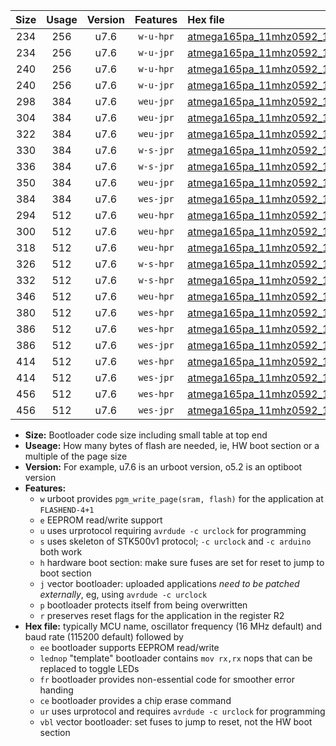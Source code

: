 |Size|Usage|Version|Features|Hex file|
|:-:|:-:|:-:|:-:|:--|
|234|256|u7.6|`w-u-hpr`|[atmega165pa_11mhz0592_115200bps_ur.hex](https://raw.githubusercontent.com/stefanrueger/urboot/main//atmega165pa_11mhz0592_115200bps_ur.hex)|
|234|256|u7.6|`w-u-jpr`|[atmega165pa_11mhz0592_115200bps_ur_vbl.hex](https://raw.githubusercontent.com/stefanrueger/urboot/main//atmega165pa_11mhz0592_115200bps_ur_vbl.hex)|
|240|256|u7.6|`w-u-hpr`|[atmega165pa_11mhz0592_115200bps_lednop_ur.hex](https://raw.githubusercontent.com/stefanrueger/urboot/main//atmega165pa_11mhz0592_115200bps_lednop_ur.hex)|
|240|256|u7.6|`w-u-jpr`|[atmega165pa_11mhz0592_115200bps_lednop_ur_vbl.hex](https://raw.githubusercontent.com/stefanrueger/urboot/main//atmega165pa_11mhz0592_115200bps_lednop_ur_vbl.hex)|
|298|384|u7.6|`weu-jpr`|[atmega165pa_11mhz0592_115200bps_ee_ur_vbl.hex](https://raw.githubusercontent.com/stefanrueger/urboot/main//atmega165pa_11mhz0592_115200bps_ee_ur_vbl.hex)|
|304|384|u7.6|`weu-jpr`|[atmega165pa_11mhz0592_115200bps_ee_lednop_ur_vbl.hex](https://raw.githubusercontent.com/stefanrueger/urboot/main//atmega165pa_11mhz0592_115200bps_ee_lednop_ur_vbl.hex)|
|322|384|u7.6|`weu-jpr`|[atmega165pa_11mhz0592_115200bps_ee_lednop_fr_ur_vbl.hex](https://raw.githubusercontent.com/stefanrueger/urboot/main//atmega165pa_11mhz0592_115200bps_ee_lednop_fr_ur_vbl.hex)|
|330|384|u7.6|`w-s-jpr`|[atmega165pa_11mhz0592_115200bps_vbl.hex](https://raw.githubusercontent.com/stefanrueger/urboot/main//atmega165pa_11mhz0592_115200bps_vbl.hex)|
|336|384|u7.6|`w-s-jpr`|[atmega165pa_11mhz0592_115200bps_lednop_vbl.hex](https://raw.githubusercontent.com/stefanrueger/urboot/main//atmega165pa_11mhz0592_115200bps_lednop_vbl.hex)|
|350|384|u7.6|`weu-jpr`|[atmega165pa_11mhz0592_115200bps_ee_lednop_fr_ce_ur_vbl.hex](https://raw.githubusercontent.com/stefanrueger/urboot/main//atmega165pa_11mhz0592_115200bps_ee_lednop_fr_ce_ur_vbl.hex)|
|384|384|u7.6|`wes-jpr`|[atmega165pa_11mhz0592_115200bps_ee_vbl.hex](https://raw.githubusercontent.com/stefanrueger/urboot/main//atmega165pa_11mhz0592_115200bps_ee_vbl.hex)|
|294|512|u7.6|`weu-hpr`|[atmega165pa_11mhz0592_115200bps_ee_ur.hex](https://raw.githubusercontent.com/stefanrueger/urboot/main//atmega165pa_11mhz0592_115200bps_ee_ur.hex)|
|300|512|u7.6|`weu-hpr`|[atmega165pa_11mhz0592_115200bps_ee_lednop_ur.hex](https://raw.githubusercontent.com/stefanrueger/urboot/main//atmega165pa_11mhz0592_115200bps_ee_lednop_ur.hex)|
|318|512|u7.6|`weu-hpr`|[atmega165pa_11mhz0592_115200bps_ee_lednop_fr_ur.hex](https://raw.githubusercontent.com/stefanrueger/urboot/main//atmega165pa_11mhz0592_115200bps_ee_lednop_fr_ur.hex)|
|326|512|u7.6|`w-s-hpr`|[atmega165pa_11mhz0592_115200bps.hex](https://raw.githubusercontent.com/stefanrueger/urboot/main//atmega165pa_11mhz0592_115200bps.hex)|
|332|512|u7.6|`w-s-hpr`|[atmega165pa_11mhz0592_115200bps_lednop.hex](https://raw.githubusercontent.com/stefanrueger/urboot/main//atmega165pa_11mhz0592_115200bps_lednop.hex)|
|346|512|u7.6|`weu-hpr`|[atmega165pa_11mhz0592_115200bps_ee_lednop_fr_ce_ur.hex](https://raw.githubusercontent.com/stefanrueger/urboot/main//atmega165pa_11mhz0592_115200bps_ee_lednop_fr_ce_ur.hex)|
|380|512|u7.6|`wes-hpr`|[atmega165pa_11mhz0592_115200bps_ee.hex](https://raw.githubusercontent.com/stefanrueger/urboot/main//atmega165pa_11mhz0592_115200bps_ee.hex)|
|386|512|u7.6|`wes-hpr`|[atmega165pa_11mhz0592_115200bps_ee_lednop.hex](https://raw.githubusercontent.com/stefanrueger/urboot/main//atmega165pa_11mhz0592_115200bps_ee_lednop.hex)|
|386|512|u7.6|`wes-jpr`|[atmega165pa_11mhz0592_115200bps_ee_lednop_vbl.hex](https://raw.githubusercontent.com/stefanrueger/urboot/main//atmega165pa_11mhz0592_115200bps_ee_lednop_vbl.hex)|
|414|512|u7.6|`wes-hpr`|[atmega165pa_11mhz0592_115200bps_ee_lednop_fr.hex](https://raw.githubusercontent.com/stefanrueger/urboot/main//atmega165pa_11mhz0592_115200bps_ee_lednop_fr.hex)|
|414|512|u7.6|`wes-jpr`|[atmega165pa_11mhz0592_115200bps_ee_lednop_fr_vbl.hex](https://raw.githubusercontent.com/stefanrueger/urboot/main//atmega165pa_11mhz0592_115200bps_ee_lednop_fr_vbl.hex)|
|456|512|u7.6|`wes-hpr`|[atmega165pa_11mhz0592_115200bps_ee_lednop_fr_ce.hex](https://raw.githubusercontent.com/stefanrueger/urboot/main//atmega165pa_11mhz0592_115200bps_ee_lednop_fr_ce.hex)|
|456|512|u7.6|`wes-jpr`|[atmega165pa_11mhz0592_115200bps_ee_lednop_fr_ce_vbl.hex](https://raw.githubusercontent.com/stefanrueger/urboot/main//atmega165pa_11mhz0592_115200bps_ee_lednop_fr_ce_vbl.hex)|

- **Size:** Bootloader code size including small table at top end
- **Useage:** How many bytes of flash are needed, ie, HW boot section or a multiple of the page size
- **Version:** For example, u7.6 is an urboot version, o5.2 is an optiboot version
- **Features:**
  + `w` urboot provides `pgm_write_page(sram, flash)` for the application at `FLASHEND-4+1`
  + `e` EEPROM read/write support
  + `u` uses urprotocol requiring `avrdude -c urclock` for programming
  + `s` uses skeleton of STK500v1 protocol; `-c urclock` and `-c arduino` both work
  + `h` hardware boot section: make sure fuses are set for reset to jump to boot section
  + `j` vector bootloader: uploaded applications *need to be patched externally*, eg, using `avrdude -c urclock`
  + `p` bootloader protects itself from being overwritten
  + `r` preserves reset flags for the application in the register R2
- **Hex file:** typically MCU name, oscillator frequency (16 MHz default) and baud rate (115200 default) followed by
  + `ee` bootloader supports EEPROM read/write
  + `lednop` "template" bootloader contains `mov rx,rx` nops that can be replaced to toggle LEDs
  + `fr` bootloader provides non-essential code for smoother error handing
  + `ce` bootloader provides a chip erase command
  + `ur` uses urprotocol and requires `avrdude -c urclock` for programming
  + `vbl` vector bootloader: set fuses to jump to reset, not the HW boot section
